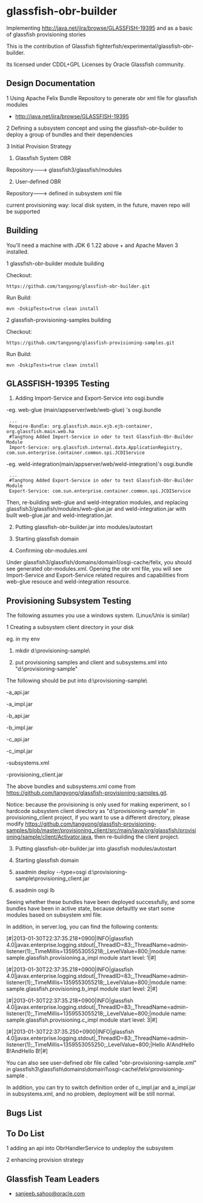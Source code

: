 glassfish-obr-builder
=====================

Implementing http://java.net/jira/browse/GLASSFISH-19395 and as a basic of glassfish provisioning stories

This is the contribution of Glassfish fighterfish/experimental/glassfish-obr-builder.

Its licensed under CDDL+GPL Licenses by Oracle Glassfish community.

## Design Documentation 

1 Using Apache Felix Bundle Repository to generate obr xml file for glassfish modules

* http://java.net/jira/browse/GLASSFISH-19395

2 Defining a subsystem concept and using the glassfish-obr-builder to deploy a group of bundles and their dependencies

3 Initial Provision Strategy

1) Glassfish System OBR

Repository---> glassfish3/glassfish/modules

2) User-defined OBR

Repository---> defined in subsystem xml file

current provisioning way: local disk system, in the future, maven repo will be supported

## Building

You'll need a machine with JDK 6 1.22 above + and Apache Maven 3 installed.

1 glassfish-obr-builder module building

Checkout:

    https://github.com/tangyong/glassfish-obr-builder.git

Run Build:
    
    mvn -DskipTests=true clean install
    
2 glassfish-provisioning-samples building

Checkout:

    https://github.com/tangyong/glassfish-provisioning-samples.git

Run Build:
    
    mvn -DskipTests=true clean install

## GLASSFISH-19395 Testing

1) Adding Import-Service and Export-Service into osgi.bundle

-eg. web-glue (main/appserver/web/web-glue) 's osgi.bundle

     ...
     Require-Bundle: org.glassfish.main.ejb.ejb-container, org.glassfish.main.web.ha
     #TangYong Added Import-Service in oder to test Glassfish-Obr-Builder Module
     Import-Service: org.glassfish.internal.data.ApplicationRegistry, com.sun.enterprise.container.common.spi.JCDIService

-eg. weld-integration(main/appserver/web/weld-integration)'s osgi.bundle

     ...
     #TangYong Added Export-Service in oder to test Glassfish-Obr-Builder Module
     Export-Service: com.sun.enterprise.container.common.spi.JCDIService

Then, re-building web-glue and weld-integration modules, and replacing glassfish3/glassfish/modules/web-glue.jar and weld-integration.jar with built web-glue.jar and weld-integration.jar.

2) Putting glassfish-obr-builder.jar into modules/autostart

3) Starting glassfish domain

4) Confirming obr-modules.xml

Under glassfish3/glassfish/domains/domain1/osgi-cache/felix, you should see generated obr-modules.xml. Opening the obr xml file, you will see Import-Service and Export-Service related requires and capabilities from web-glue resouce and weld-integration resource.

## Provisioning Subsystem Testing

The following assumes you use a windows system. (Linux/Unix is similar)

1 Creating a subsystem client directory in your disk

eg. in my env

1) mkdir d:\provisioning-sample\

2) put provisioning samples and client and subsystems.xml into  "d:\provisioning-sample\"

The following should be put into d:\provisioning-sample\

-a_api.jar

-a_impl.jar

-b_api.jar

-b_impl.jar

-c_api.jar

-c_impl.jar

-subsystems.xml

-provisioning_client.jar

The above bundles and subsystems.xml come from https://github.com/tangyong/glassfish-provisioning-samples.git.

Notice: because the provisioning is only used for making experiment, so I hardcode subsystem client directory as "d:\provisioning-sample\" in provisioning_client project, if you want to use a different  directory, please modify https://github.com/tangyong/glassfish-provisioning-samples/blob/master/provisioning_client/src/main/java/org/glassfish/provisioning/sample/client/Activator.java, then re-building the client project.

3) Putting glassfish-obr-builder.jar into glassfish modules/autostart

4) Starting glassfish domain

5) asadmin deploy --type=osgi d:\provisioning-sample\provisioning_client.jar

6) asadmin osgi lb 

Seeing whether these bundles have been deployed successfully, and some bundles have been in active state, because defaultly we start some modules based on subsystem xml file. 

In addition, in server.log, you can find the following contents:

   [#|2013-01-30T22:37:35.218+0900|INFO|glassfish 4.0|javax.enterprise.logging.stdout|_ThreadID=83;_ThreadName=admin-listener(1);_TimeMillis=1359553055218;_LevelValue=800;|module name: sample.glassfish.provisioning.a_impl   module start level: 1|#]

   [#|2013-01-30T22:37:35.218+0900|INFO|glassfish 4.0|javax.enterprise.logging.stdout|_ThreadID=83;_ThreadName=admin-listener(1);_TimeMillis=1359553055218;_LevelValue=800;|module name: sample.glassfish.provisioning.b_impl   module start level: 2|#]

   [#|2013-01-30T22:37:35.218+0900|INFO|glassfish 4.0|javax.enterprise.logging.stdout|_ThreadID=83;_ThreadName=admin-listener(1);_TimeMillis=1359553055218;_LevelValue=800;|module name: sample.glassfish.provisioning.c_impl   module start level: 3|#]

   [#|2013-01-30T22:37:35.250+0900|INFO|glassfish 4.0|javax.enterprise.logging.stdout|_ThreadID=83;_ThreadName=admin-listener(1);_TimeMillis=1359553055250;_LevelValue=800;|Hello A!AndHello B!AndHello B!|#]


You can also see user-defined obr file called "obr-provisioning-sample.xml" in glassfish3\glassfish\domains\domain1\osgi-cache\felix\provisioning-sample .

In addition, you can try to switch definition order of c_impl.jar and a_impl.jar in subsystems.xml, and no problem, deployment will be still normal.

## Bugs List

## To Do List

1 adding an api into ObrHandlerService to undeploy the subsystem

2 enhancing provision strategy

## Glassfish Team Leaders

* <sanjeeb.sahoo@oracle.com>